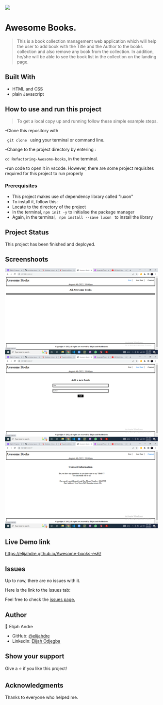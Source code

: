 ![](https://img.shields.io/badge/Microverse-blueviolet)

# Awesome Books.
> This is a book collection management web application which will help the user to add book with the Title and the Author to the books collection
and also remove any book from the collection. In addition, he/she will be able to see the book list in the collection on the landing page.


## Built With

- HTML and CSS 
- plain Javascript

## How to use and run this project
>To get a local copy up and running follow these simple example steps.

-Clone this repository with

<code> git clone  </code>
using your terminal or command line.

-Change to the project directory by entering :

<code>cd Refactoring-Awesome-books</code>, in the terminal.

-run code to open it in vscode.
However, there are some project requisites required for this project to run properly 
### Prerequisites
- This project makes use of dependency library called "luxon"
- To install it, follow this:
- Locate to the directory of the project
- In the terminal, <code>npm init -y</code> to initialise the package manager
- Again, in the terminal, <code> npm install --save luxon </code> to install the library


## Project Status
This project has been  finished and deployed.

## Screenshoots
![Screenshot (77)](./img/app-screenshot1.png)
![Screenshot (78)](./img/app-screenshot2.png)
![Screenshot (79)](./img/app-screenshot3.png)


## Live Demo link
  https://elijahdre.github.io/Awesome-books-es6/

## Issues

Up to now, there are no issues with it.

Here is the link to the Issues tab:

Feel free to check the [issues page.](https://github.com/Elijahdre/Awesome-books-es6/issues)

## Author

👤 Elijah Andre

- GitHub: [@elijahdre](https://github.com/Elijahdre)
- LinkedIn: [Elijah Odjegba](https://www.linkedin.com/in/elijah-odjegba-862708179/)


## Show your support

Give a ⭐️ if you like this project!

## Acknowledgments

Thanks to everyone who helped me.
